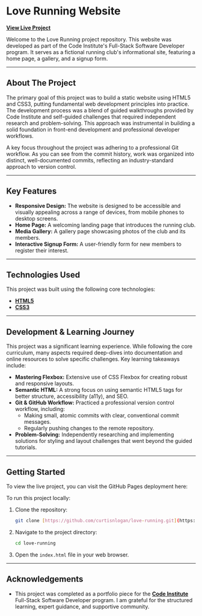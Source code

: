 # Love Running Website

[**View Live Project**](https://curtisnlogan.github.io/love-running/)

Welcome to the Love Running project repository. This website was developed as part of the Code Institute's Full-Stack Software Developer program. It serves as a fictional running club's informational site, featuring a home page, a gallery, and a signup form.

---

## About The Project

The primary goal of this project was to build a static website using HTML5 and CSS3, putting fundamental web development principles into practice. The development process was a blend of guided walkthroughs provided by Code Institute and self-guided challenges that required independent research and problem-solving. This approach was instrumental in building a solid foundation in front-end development and professional developer workflows.

A key focus throughout the project was adhering to a professional Git workflow. As you can see from the commit history, work was organized into distinct, well-documented commits, reflecting an industry-standard approach to version control.

---

## Key Features

* **Responsive Design:** The website is designed to be accessible and visually appealing across a range of devices, from mobile phones to desktop screens.
* **Home Page:** A welcoming landing page that introduces the running club.
* **Media Gallery:** A gallery page showcasing photos of the club and its members.
* **Interactive Signup Form:** A user-friendly form for new members to register their interest.

---

## Technologies Used

This project was built using the following core technologies:

* [**HTML5**](https://en.wikipedia.org/wiki/HTML5)
* [**CSS3**](https://en.wikipedia.org/wiki/CSS)

---

## Development & Learning Journey

This project was a significant learning experience. While following the core curriculum, many aspects required deep-dives into documentation and online resources to solve specific challenges. Key learning takeaways include:

* **Mastering Flexbox:** Extensive use of CSS Flexbox for creating robust and responsive layouts.
* **Semantic HTML:** A strong focus on using semantic HTML5 tags for better structure, accessibility (a11y), and SEO.
* **Git & GitHub Workflow:** Practiced a professional version control workflow, including:
    * Making small, atomic commits with clear, conventional commit messages.
    * Regularly pushing changes to the remote repository.
* **Problem-Solving:** Independently researching and implementing solutions for styling and layout challenges that went beyond the guided tutorials.

---

## Getting Started

To view the live project, you can visit the GitHub Pages deployment here:

To run this project locally:

1.  Clone the repository:
    ```bash
    git clone [https://github.com/curtisnlogan/love-running.git](https://github.com/curtisnlogan/love-running.git)
    ```
2.  Navigate to the project directory:
    ```bash
    cd love-running
    ```
3.  Open the `index.html` file in your web browser.

---

## Acknowledgements

* This project was completed as a portfolio piece for the [**Code Institute**](https://codeinstitute.net) Full-Stack Software Developer program. I am grateful for the structured learning, expert guidance, and supportive community.
